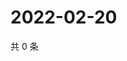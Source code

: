 # 2022-02-20

共 0 条

<!-- BEGIN WEIBO -->
<!-- 最后更新时间 Sun Feb 20 2022 21:13:14 GMT+0800 (China Standard Time) -->

<!-- END WEIBO -->
